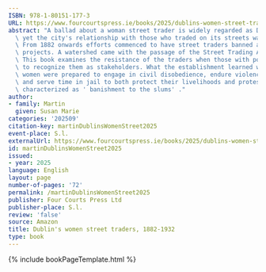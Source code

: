 ```yaml
---
ISBN: 978-1-80151-177-3
URL: https://www.fourcourtspress.ie/books/2025/dublins-women-street-traders-1882-1932
abstract: "A ballad about a woman street trader is widely regarded as Dublin's anthem,\
  \ yet the city's relationship with those who traded on its streets was often acrimonious.\
  \ From 1882 onwards efforts commenced to have street traders banned alongside gentrification\
  \ projects. A watershed came with the passage of the Street Trading Act of 1926.\
  \ This book examines the resistance of the traders when those with power refused\
  \ to recognize them as stakeholders. What the establishment learned was that the\
  \ women were prepared to engage in civil disobedience, endure violence from Garda\xED\
  \ and serve time in jail to both protect their livelihoods and protest what they\
  \ characterized as ' banishment to the slums' ."
author:
- family: Martin
  given: Susan Marie
categories: '202509'
citation-key: martinDublinsWomenStreet2025
event-place: S.l.
externalUrl: https://www.fourcourtspress.ie/books/2025/dublins-women-street-traders-1882-1932
id: martinDublinsWomenStreet2025
issued:
- year: 2025
language: English
layout: page
number-of-pages: '72'
permalink: /martinDublinsWomenStreet2025
publisher: Four Courts Press Ltd
publisher-place: S.l.
review: 'false'
source: Amazon
title: Dublin's women street traders, 1882-1932
type: book
---
```

{% include bookPageTemplate.html %}